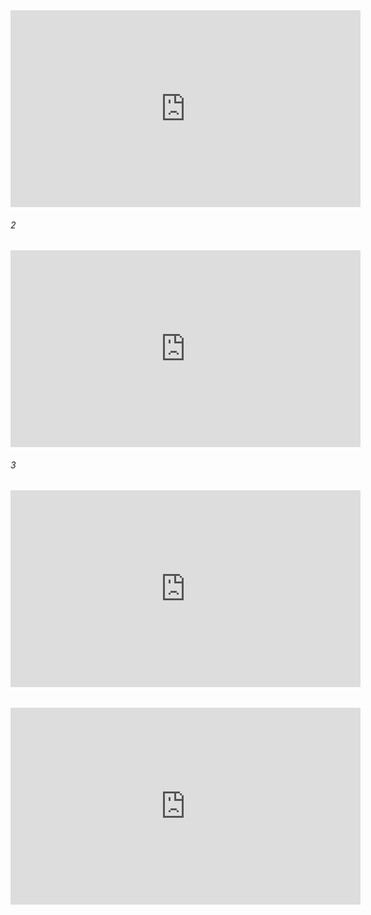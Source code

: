 <!DOCTYPE html>
<html lang="en">
<head>
    <meta charset="UTF-8">
    <meta http-equiv="X-UA-Compatible" content="IE=edge">
    <meta name="viewport" content="width=device-width, initial-scale=1.0">
    <title>warch time </title>
</head>
<body>
<iframe width="560" height="315" src="https://www.youtube.com/embed/Y63qO-UVZO4?si=A_xh4B1HRCuDPNOE" title="YouTube video player" frameborder="0" allow="accelerometer; autoplay; clipboard-write; encrypted-media; gyroscope; picture-in-picture; web-share" allowfullscreen></iframe>
<h6>2</h6>
<iframe width="560" height="315" src="https://www.youtube.com/embed/Y63qO-UVZO4?si=A_xh4B1HRCuDPNOE" title="YouTube video player" frameborder="0" allow="accelerometer; autoplay; clipboard-write; encrypted-media; gyroscope; picture-in-picture; web-share" allowfullscreen></iframe>
<h6>3</h6>
<iframe width="560" height="315" src="https://www.youtube.com/embed/Y63qO-UVZO4?si=A_xh4B1HRCuDPNOE" title="YouTube video player" frameborder="0" allow="accelerometer; autoplay; clipboard-write; encrypted-media; gyroscope; picture-in-picture; web-share" allowfullscreen></iframe>
<h6></h6>
<iframe width="560" height="315" src="https://www.youtube.com/embed/Y63qO-UVZO4?si=A_xh4B1HRCuDPNOE" title="YouTube video player" frameborder="0" allow="accelerometer; autoplay; clipboard-write; encrypted-media; gyroscope; picture-in-picture; web-share" allowfullscreen></iframe>




</body>
</html>

